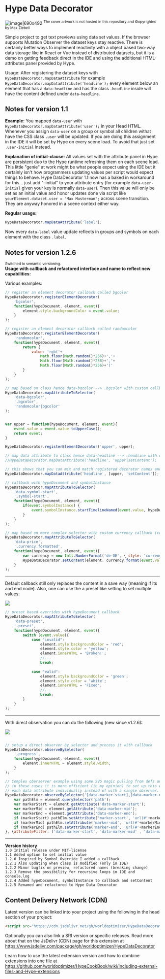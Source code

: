 # Hype Data Decorator

![image|690x492](https://playground.maxziebell.de/Hype/DataDecorator/HypeDataDecorator.jpg)
<sup>The cover artwork is not hosted in this repository and &copy;opyrighted by Max Ziebell</sup>

Simple project to get text previews using data set values. If the browser supports Mutation Observer the dataset keys stay reactive. There is certainly better ways to implement reactivity with a object based two-way data storage like in React or Vue instead of distributed datasets, but it is a demo on getting feedback direct in the IDE and using the additional HTML-attributes panel provided by Hype.

Usage: After registering the dataset keys with `HypeDataDecorator.mapDataAttribute` for example `HypeDataDecorator.mapDataAttribute('headline');` every element below an element that has a `data-headline` and has the class `.headline` inside will have the content defined under `data-headline`.


Notes for version 1.1
---

**Example:** You mapped `data-user` with `HypeDataDecorator.mapDataAttribute('user');` in your Head HTML. Whenever you assign `data-user` on a group or symbol all children withat have the CSS class `.user` will be updated. If you are doing this assignment in the IDE it will be set by Hype on every scene load. To avoid that just set `.user-initial` instead.

**Explanation of initial-clause:** All values set with the attribute panel in Hype are persistent duo to the Hype runtime refreshing them on each scene load.  This little "genie" at work might be what people expect using the IDE but it certainly isn't how programmers updating values per script would expect things to behave. Hype DataDecorator 1.1 now has a baked in workaround for this… just add "-initial" to your attribute entry (for example `data-user-initial` given your key is normally `data-user`). Then this value will only be set as an initial value and honor updates done via script like `yourElement.dataset.user = "Max Musterman";` across scene transition. They are anyway honored in a scene context either way.

**Regular usage:**
```javascript
HypeDataDecorator.mapDataAttribute('label');
```
Now every `data-label` value update reflects in groups and symbols on each element with the class `.label`.

Notes for version 1.2.6 
---
<sup>Switched to semantic versioning.</sup>  
**Usage with callback and refactored interface and name to reflect new capabilities:** 

Various examples:

```javascript 
// register an element decorator callback called bgcolor
HypeDataDecorator.registerElementDecorator(
	'bgcolor', 
	function(hypeDocument, element, event){
		element.style.backgroundColor = event.value;
	}
);

// register an element decorator callback called randomcolor
HypeDataDecorator.registerElementDecorator(
	'randomcolor',
	function(hypeDocument, element, event){
		return {
			value: 'rgb('+
				Math.floor(Math.random()*256)+','+
				Math.floor(Math.random()*256)+','+
				Math.floor(Math.random()*256)+')'
		}
	}
);

// map based on class hence data-bgcolor --> .bgcolor with custom callback
HypeDataDecorator.mapAttributeToSelector(
	'data-bgcolor', 
	'.bgcolor', 
	'randomcolor|bgcolor'
);


var upper = function(hypeDocument, element, event){
	event.value = event.value.toUpperCase();
	return event;
}

HypeDataDecorator.registerElementDecorator('upper', upper);

// map data attribute to class hence data-headline --> .headline with default custom decorators by string joind by pipe symbol
//HypeDataDecorator.mapDataAttribute('headline', 'upper|setContent');

// this shows that you can mix and match registered decorator names and direct functions using an array
HypeDataDecorator.mapDataAttribute('headline', [upper, 'setContent']);

// callback with hypeDocument and symbolInstance
HypeDataDecorator.mapAttributeToSelector(
	'data-symbol-start', 
	'.symbol-start', 
	function(hypeDocument, element, event){
		if(event.symbolInstance) {
			event.symbolInstance.startTimelineNamed(event.value, hypeDocument.kDirectionForward);
		}
	}
);

// map based on more complex selector with custom currency callback (could use other dataset node for currency instead of de-DE)
HypeDataDecorator.mapAttributeToSelector(
	'data-price', 
	'.currency.formatted', 
	function(hypeDocument, element, event){
		var currency = new Intl.NumberFormat('de-DE', { style: 'currency', currency: 'EUR' });
		HypeDataDecorator.setContent(element, currency.format(event.value)); 
	}
);

```

---

Default callback still only replaces the content in a save way (meaning if its and end node).
Also, one can use the a preset like setting to set multiple values:

![](https://forums.tumult.com/uploads/db2156/original/3X/9/6/96edabcaca7c2c57eabfff4acfb7da559a526d21.gif)

```javascript
// preset based overrides with hypeDocument callback
HypeDataDecorator.mapAttributeToSelector(
	'data-preset',
	'.preset', 
	function(hypeDocument, element, event){
		switch (event.value){
			case "invalid":
				element.style.backgroundColor = 'red';
				element.style.color = 'yellow';
				element.innerHTML = 'Broken!';
				//...
				break;
	
			case "valid":
				element.style.backgroundColor = 'green';
				element.style.color = 'white';
				element.innerHTML = 'Fixed';
				//...
				break;
		}
	}
);
```

---

With direct observation you can do the following (new since v1.2.6):

![](https://forums.tumult.com/uploads/db2156/original/3X/c/1/c17abe06caccbfbd7b559aeb348dd755a5168a63.gif)

```javascript

// setup a direct observer by selector and process it with callback
HypeDataDecorator.observeBySelector(
	'.progress', 
	function(hypeDocument, element, event){
		element.innerHTML = element.style.width;
	}
);

// Complex oberserver example using some SVG magic pulling from defs and setting up multiple data attributes
// in these cases it is more efficient (in my opinion) to set up this way but you can always also observer
// each data attribute individually instead of with a single observer.
HypeDataDecorator.observeBySelector('[data-marker-start],[data-marker-mid],[data-marker-end]', function(hypeDocument, element, event){
	var pathElm = element.querySelector('path');
	var markerStart = element.getAttribute('data-marker-start');
	var markerMid = element.getAttribute('data-marker-mid');
	var markerEnd = element.getAttribute('data-marker-end');
	if (markerStart) pathElm.setAttribute('marker-start', 'url(#'+markerStart+')');
	if (markerMid) pathElm.setAttribute('marker-mid', 'url(#'+markerMid+')');
	if (markerEnd) pathElm.setAttribute('marker-end', 'url(#'+markerEnd+')');
}, {attributeFilter: ['data-marker-start', 'data-marker-mid' , 'data-marker-end']});		

```

---

**Version history**\
`1.0 Initial release under MIT-license`\
`1.1 Added option to set initial value`\
`1.2.0 Inspired by Symbol Override I added a callback`\
`1.2.1 Also updating when class is modified (only in IDE)`\
`1.2.2 Minor bugfix on preview, refactored names (breaking change)`\
`1.2.3 Remove the possibility for recursive loops in IDE and console.log`\
`1.2.4 Added hypeDocument, symbolInstance to callback and setContent`\
`1.2.5 Renamed and refactored to Hype Data Decorator`

Content Delivery Network (CDN)
--
Latest version can be linked into your project using the following in the head section of your project:
```html
<script src="https://cdn.jsdelivr.net/gh/worldoptimizer/HypeDataDecorator/HypeDataDecorator.min.js"></script>
```

Optionally you can also link a SRI version or specific releases. 
Read more about that on the JsDelivr (CDN) page for this extension at https://www.jsdelivr.com/package/gh/worldoptimizer/HypeDataDecorator

Learn how to use the latest extension version and how to combine extensions into one file at
https://github.com/worldoptimizer/HypeCookBook/wiki/Including-external-files-and-Hype-extensions
